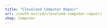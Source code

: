 ```yaml
---
title: "Cleveland Computer Repair"
url: /south-euclid/cleveland-computer-repair/
shop: Computer
---
```

